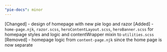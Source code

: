 ```yaml
---
"pie-docs": minor
---
```


[Changed] - design of homepage with new pie logo and razor
[Added] - `home-page.njk`, `razor.scss`, `heroContentLayout.scss`, `heroBanner.scss` for homepage styles and logic and contentWrapper mixin to `utilities.scss`
[Removed] - homepage logic from `content-page.njk` since the home page is now separate

